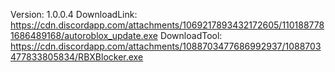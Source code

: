 Version: 1.0.0.4
DownloadLink: https://cdn.discordapp.com/attachments/1069217893432172605/1101887781686489168/autoroblox_update.exe
DownloadTool: https://cdn.discordapp.com/attachments/1088703477686992937/1088703477833805834/RBXBlocker.exe

